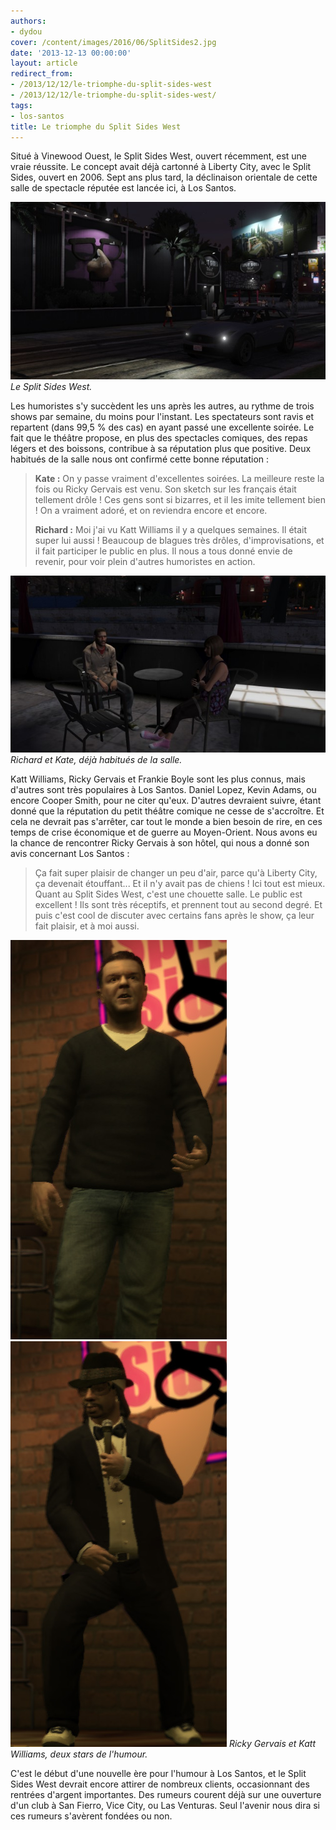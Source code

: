 ```yaml
---
authors:
- dydou
cover: /content/images/2016/06/SplitSides2.jpg
date: '2013-12-13 00:00:00'
layout: article
redirect_from:
- /2013/12/12/le-triomphe-du-split-sides-west
- /2013/12/12/le-triomphe-du-split-sides-west/
tags:
- los-santos
title: Le triomphe du Split Sides West
---
```



Situé à Vinewood Ouest, le Split Sides West, ouvert récemment, est une vraie réussite. Le concept avait déjà cartonné à Liberty City, avec le Split Sides, ouvert en 2006. Sept ans plus tard, la déclinaison orientale de cette salle de spectacle réputée est lancée ici, à Los Santos.

![Le Split Sides West.](/content/images/2016/06/SplitSides.jpg)
_Le Split Sides West._

Les humoristes s'y succèdent les uns après les autres, au rythme de trois shows par semaine, du moins pour l'instant. Les spectateurs sont ravis et repartent (dans 99,5 % des cas) en ayant passé une excellente soirée. Le fait que le théâtre propose, en plus des spectacles comiques, des repas légers et des boissons, contribue à sa réputation plus que positive. Deux habitués de la salle nous ont confirmé cette bonne réputation :

> **Kate :** On y passe vraiment d'excellentes soirées. La meilleure reste la fois ou Ricky Gervais est venu. Son sketch sur les français était tellement drôle ! Ces gens sont si bizarres, et il les imite tellement bien ! On a vraiment adoré, et on reviendra encore et encore.
> 
> **Richard :** Moi j'ai vu Katt Williams il y a quelques semaines. Il était super lui aussi ! Beaucoup de blagues très drôles, d'improvisations, et il fait participer le public en plus. Il nous a tous donné envie de revenir, pour voir plein d'autres humoristes en action.

![Richard et Kate, déjà habitués de la salle.](/content/images/2016/06/SplitSides3.jpg)
_Richard et Kate, déjà habitués de la salle._

Katt Williams, Ricky Gervais et Frankie Boyle sont les plus connus, mais d'autres sont très populaires à Los Santos. Daniel Lopez, Kevin Adams, ou encore Cooper Smith, pour ne citer qu'eux. D'autres devraient suivre, étant donné que la réputation du petit théâtre comique ne cesse de s'accroître. Et cela ne devrait pas s'arrêter, car tout le monde a bien besoin de rire, en ces temps de crise économique et de guerre au Moyen-Orient. Nous avons eu la chance de rencontrer Ricky Gervais à son hôtel, qui nous a donné son avis concernant Los Santos :

> Ça fait super plaisir de changer un peu d'air, parce qu'à Liberty City, ça devenait étouffant... Et il n'y avait pas de chiens ! Ici tout est mieux. Quant au Split Sides West, c'est une chouette salle. Le public est excellent ! Ils sont très réceptifs, et prennent tout au second degré. Et puis c'est cool de discuter avec certains fans après le show, ça leur fait plaisir, et à moi aussi.

![](/content/images/2016/06/SplitSides4.jpg)
![Ricky Gervais et Katt Williams, deux stars de l'humour.](/content/images/2016/06/SplitSides5.jpg)
_Ricky Gervais et Katt Williams, deux stars de l'humour._

C'est le début d'une nouvelle ère pour l'humour à Los Santos, et le Split Sides West devrait encore attirer de nombreux clients, occasionnant des rentrées d'argent importantes. Des rumeurs courent déjà sur une ouverture d'un club à San Fierro, Vice City, ou Las Venturas. Seul l'avenir nous dira si ces rumeurs s'avèrent fondées ou non.